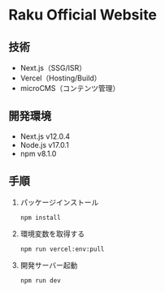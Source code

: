 # Raku Official Website

## 技術

- Next.js（SSG/ISR）
- Vercel（Hosting/Build）
- microCMS（コンテンツ管理）

## 開発環境

- Next.js v12.0.4
- Node.js v17.0.1
- npm v8.1.0

## 手順

1. パッケージインストール
   ```shell
   npm install
   ```
2. 環境変数を取得する
   ```shell
   npm run vercel:env:pull
   ```
3. 開発サーバー起動
   ```shell
   npm run dev
   ```
